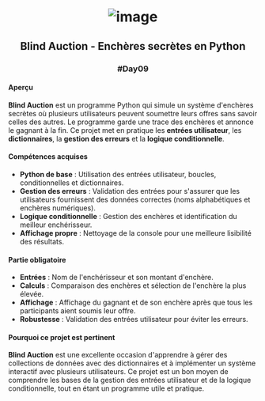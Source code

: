 # <p align="center"> ![image](https://github.com/user-attachments/assets/8739a22b-0609-419e-b357-a4ef81b3ce05) </p>

## <p align="center"> Blind Auction - Enchères secrètes en Python </p>
### <p align="center"> #Day09 </p>

#### Aperçu
**Blind Auction** est un programme Python qui simule un système d'enchères secrètes où plusieurs utilisateurs peuvent soumettre leurs offres sans savoir celles des autres. Le programme garde une trace des enchères et annonce le gagnant à la fin. Ce projet met en pratique les **entrées utilisateur**, les **dictionnaires**, la **gestion des erreurs** et la **logique conditionnelle**.

#### Compétences acquises
- **Python de base** : Utilisation des entrées utilisateur, boucles, conditionnelles et dictionnaires.
- **Gestion des erreurs** : Validation des entrées pour s'assurer que les utilisateurs fournissent des données correctes (noms alphabétiques et enchères numériques).
- **Logique conditionnelle** : Gestion des enchères et identification du meilleur enchérisseur.
- **Affichage propre** : Nettoyage de la console pour une meilleure lisibilité des résultats.

#### Partie obligatoire
- **Entrées** : Nom de l'enchérisseur et son montant d'enchère.
- **Calculs** : Comparaison des enchères et sélection de l'enchère la plus élevée.
- **Affichage** : Affichage du gagnant et de son enchère après que tous les participants aient soumis leur offre.
- **Robustesse** : Validation des entrées utilisateur pour éviter les erreurs.

#### Pourquoi ce projet est pertinent
**Blind Auction** est une excellente occasion d'apprendre à gérer des collections de données avec des dictionnaires et à implémenter un système interactif avec plusieurs utilisateurs. Ce projet est un bon moyen de comprendre les bases de la gestion des entrées utilisateur et de la logique conditionnelle, tout en étant un programme utile et pratique.
